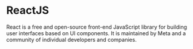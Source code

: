 # ReactJS
React is a free and open-source front-end JavaScript library for building user interfaces based on UI components. It is maintained by Meta and a community of individual developers and companies.
